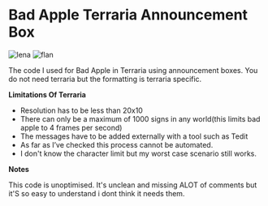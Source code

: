 # Bad Apple Terraria Announcement Box
![lena](https://github.com/Ghassen-k/Bad-Apple-Terraria-Announcement-Box/assets/167965505/84621257-4dcd-4f77-ac5a-1a5fd4040e71)
![flan](https://github.com/Ghassen-k/Bad-Apple-Terraria-Announcement-Box/assets/167965505/fb4a505c-cbe3-4fc1-a353-0cc25ce2f76e)

 The code I used for Bad Apple  in Terraria using announcement boxes.
You do not need terraria but the formatting is terraria specific.


**Limitations Of Terraria**

- Resolution has to be less than 20x10
- There can only be a maximum of 1000 signs in any world(this limits bad apple to 4 frames per second)
- The messages have to be added externally with a tool such as Tedit
- As far as I’ve checked this process cannot be automated.
- I don't know the character limit but my worst case scenario still works.


**Notes**

This code is unoptimised. 
It's unclean and missing ALOT of comments but it'S so easy to understand i dont think it needs them.
